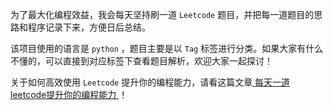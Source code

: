 为了最大化编程效益，我会每天坚持刷一道 `Leetcode` 题目，并把每一道题目的思路和程序记录下来，方便日后总结。

该项目使用的语言是 `python` ，题目主要是以 `Tag` 标签进行分类。如果大家有什么不懂的，可以直接到对应标签下查看题目解析，欢迎大家一起探讨！

关于如何高效使用 `Leetcode` 提升你的编程能力，请看这篇文章[ 每天一道leetcode提升你的编程能力 ]( https://humblebone.com/2019/10/17/mei-tian-yi-dao-leetcode-ti-sheng-ni-de-bian-cheng-neng-li/ )！

